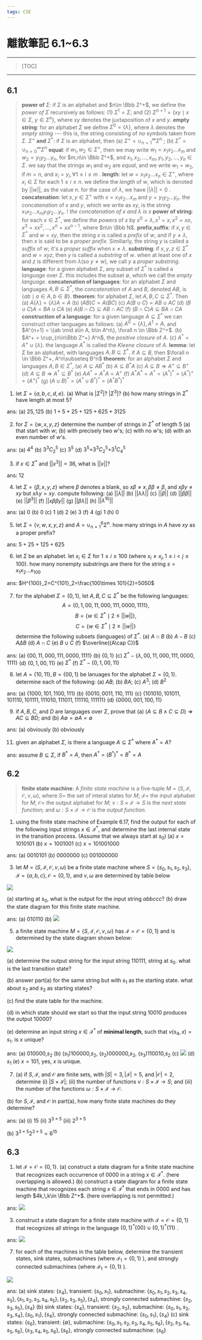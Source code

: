 ```yaml
---
tags: CSE
---
```

# 離散筆記 6.1~6.3
----
> [TOC]
----

## 6.1
> __power of__ $\Sigma$: if $\Sigma$ is an alphabet and $n\in \Bbb Z^+$, we define the _power of_ $\Sigma$ recursively as follows:
> (1) $\Sigma^1=\Sigma$; and
> (2) $\Sigma^{n+1}=\{xy \mid x\in \Sigma,\ y\in \Sigma^n\}$, where $xy$ denotes the juxtaposition of $x$ and $y$.
> __empty string__: for an alphabet $\Sigma$ we define $\Sigma^0=\{\lambda\}$, where $\lambda$ denotes the _empty string_ --- this is, the string consisting of _no_ symbols taken from $\Sigma$.
> $\Sigma^+$ __and__ $\Sigma^*$: if $\Sigma$ is an alphabet, then
> (a) $\Sigma^+=\cup_{n=1}^\infty \Sigma^n$ ;
> (b) $\Sigma^*=\cup_{n=0}^\infty \Sigma^n$
> __equal__: if $w_1, w_2 \in \Sigma^+$, then we may write $w_1=x_1x_2...x_m$ and $w_2=y_1y_2...y_n$, for $m,n\in \Bbb Z^+$, and $x_1, x_2, ..., x_m, y_1, y_2, ..., y_n \in \Sigma$. we say that the strings $w_1$ and $w_2$ are _equal_, and we write $w_1=w_2$, if $m=n$, and $x_i=y_i, \forall 1\leq i \leq m$ .
> __length__: let $w = x_1x_2...x_n \in \Sigma^+$, where $x_i\in \Sigma$ for each $1\leq i\leq n$. we define the _length_ of $w$, which is denoted by $||w||$, as the value $n$. for the case of $\lambda$, we have $||\lambda|| = 0$ .
> __concatenation__: let $x,y\in \Sigma^+$ with $x=x_1x_2...x_m$ and $y=y_1y_2...y_n$. the _concatenation_ of $x$ and $y$, which we write as $xy$, is the string $x_1x_2...x_my_1y_2...y_n$.
> ! *the concatenation of $x$ and $\lambda$ is $x$*
> __power of string__: for each $x\in \Sigma^*$, we define the _powers_ of $x$ by $x^0=\lambda, x^1=x, x^2=xx, x^3=xx^2,...,x^n=xx^{n-1}$, where $n\in \Bbb N$.
> __prefix,suffix__: if $x,y\in \Sigma^*$ and $w=xy$, then the string $x$ is called a _prefix_ of $w$, and if $y\neq \lambda$, then $x$ is said to be a _proper prefix_. Similiarly, the string $y$ is called a _suffix_ of $w$; it's a _proper suffix_ when $x\neq \lambda$.
> __substring__: if $x,y,z \in \Sigma^*$ and $w=xyz$, then $y$ is called a _substring_ of $w$. when at least one of $x$ and $z$ is different from $\lambda$(so $y\neq w$), we call $y$ a _proper substring_.
> __language__: for a given alphabet $\Sigma$, any subset of $\Sigma^*$ is called a _language_ over $\Sigma$. this includes the subset $\emptyset$, which we call the _empty language_.
> __concatenation of languages__: for an alphabet $\Sigma$ and languages $A, B \subseteq \Sigma^*$, the _concatenation_ of $A$ and $B$, denoted $AB$, is $\{ab \mid a\in A, b\in B\}$.
> __theorem__: for alphabet $\Sigma$, let $A, B, C \subseteq \Sigma^*$. Then
> (a) $A\{\lambda\} = \{\lambda\}A = A$
> (b) $(AB)C = A(BC)$
> \(c\) $A(B\cup C) = AB \cup AC$
> (d) $(B\cup C)A = BA \cup CA$
> (e) $A(B\cap C) \subseteq AB\cap AC$
> (f) $(B \cap C)A \subseteq BA \cap CA$
> __construction of a language__: for a given language $A\subseteq \Sigma^*$ we can construct other languages as follows:
> (a) $A^0=\{\lambda\},\, A^1=A,$ and $A^{n+1} = \{ab \mid a\in A, b\in A^n\}, \forall n \in \Bbb Z^+$.
> (b) $A^+ = \cup_{n\in\Bbb Z^+} A^n$, the _positive closure_ of $A$.
> \(c\) $A^*=A^+\cup \{\lambda\}$. the language $A^*$ is called the _Kleene closure_ of $A$.
> __lemma__: let $\Sigma$ be an alphabet, with languages $A,B \subseteq \Sigma^*$. if $A\subseteq B$, then $\forall n \in \Bbb Z^+, A^n\subseteq B^n$
> __theorem__: for an alphabet $\Sigma$ and languages $A, B \in \Sigma^*$,
> (a) $A\subseteq AB^*$
> (b) $A \subseteq B^* A$
> \(c\) $A\subseteq B \Rightarrow A^+ \subseteq B^+$
> (d) $A\subseteq B \Rightarrow A^*\subseteq B^*$
> (e) $AA^*=A^*A = A^+$
> (f) $A^*A^* = A^* = (A^*)^* = (A^*)^+ = (A^+)^*$
> (g) $(A\cup B)^* = (A^*\cup B^*)^* = (A^*B^*)^*$

1. let $\Sigma = \{a,b,c,d,e\}$. (a) What is $|\Sigma^2|$? $|\Sigma^3|$? (b) how many strings in $\Sigma^*$ have length at most 5?

ans: (a) $25, 125$ (b) $1+5+25+125+625+3125$

2. for $\Sigma = \{w,x,y,z\}$ determine the number of strings in $\Sigma^*$ of length $5$
(a) that start with $w$;
(b) with precisely two $w$'s;
\(c\) with no $w$'s;
(d) with an even number of $w$'s.

ans: (a) $4^4$ (b) $3^3C^5_2$ \(c\) $3^5$ (d) $3^5$+$3^3C^5_2$+$3^1C^5_4$

3. if $x\in \Sigma^*$ and $||x^3||=36$, what is $||x||$?

ans: $12$

4. let $\Sigma = \{\beta,x,y,z\}$ where $\beta$ denotes a blank, so $x\beta \neq x,\, \beta\beta \neq \beta,$ and $x\beta y\neq xy$ but $x\lambda y=xy$. compute following:
(a) $||\lambda||$
(b) $||\lambda \lambda||$
\(c\) $||\beta||$
(d) $||\beta\beta||$
(e) $||\beta^3||$
(f) $||x\beta\beta y||$
(g) $||\beta\lambda||$
(h) $||\lambda^{10}||$

ans: (a) $0$ (b) $0$ \(c\) $1$ (d) $2$ (e) $3$ (f) $4$ (g) $1$ (h) $0$

5. let $\Sigma = \{v,w,x,y,z\}$ and $A = \cup_{n=1}^6 \Sigma^n$. how many strings in $A$ have $xy$ as a proper prefix?

ans: $5+25+125+625$

6. let $\Sigma$ be an alphabet. let $x_i\in \Sigma$ for $1\leq i \leq 100$ (where $x_i\neq x_j,\,1\leq i< j\leq 100$). how many nonempty substrings are there for the string $s=x_1x_2...x_{100}$

ans: $H^{100}_2=C^{101}_2=\frac{100\times 101}{2}=5050$

7. for the alphabet $\Sigma=\{0,1\}$, let $A,B,C \subseteq \Sigma^*$ be the following languages:
$$A=\{0,1,00,11,000,111,0000,1111\},$$ $$B=\{w\in\Sigma^* \mid 2 \leq ||w||\},$$$$C=\{w\in\Sigma^* \mid 2 \geq ||w||\}$$determine the following subsets (languages) of $\Sigma^*$.
(a) $A\cap B$
(b) $A-B$
\(c\) $A\Delta B$
(d) $A\cap C$
(e) $B\cup C$
(f) $\overline{(A\cap C)}$

ans:
(a) $\{00,11,000,111,0000,1111\}$
(b) $\{0,1\}$
\(c\) $\Sigma^*-\{\lambda, 00,11,000,111,0000,1111\}$
(d) $\{0,1,00,11\}$
(e) $\Sigma^*$
(f) $\Sigma^*-\{0,1,00,11\}$

8. let $A=\{10,11\},\, B=\{00,1\}$ be lanuages for the alphabet $\Sigma=\{0,1\}$. determine each of the following:
(a) $AB$;
(b) $BA$;
\(c\) $A^3$;
(d) $B^2$

ans:
(a) $\{1000,101,1100,111\}$
(b) $\{0010,0011,110,111\}$
\(c\) $\{101010, 101011, 101110, 101111,111010,111011,111110,111111\}$
(d) $\{0000,001,100,11\}$

9. if $A,B,C,$ and $D$ are languages over $\Sigma$, prove that
(a) $(A\subseteq B\land C\subseteq D)\Rightarrow AC\subseteq BD;$ and (b) $A\emptyset=\emptyset A=\emptyset$

ans:
(a) obviously
(b) obviously

11. given an alphabet $\Sigma$, is there a language $A\subseteq \Sigma^*$ where $A^*=A$?

ans: assume $B\subseteq \Sigma$, if $B^*=A$, then $A^*=(B^*)^*=B^*=A$


## 6.2
> __finite state machine__: A _finite state machine_ is a five-tuple $M=(S,\mathscr I,\mathscr O, v, \omega)$, where $S=$ the set of interal states for $M$; $\mathscr I=$ the input alphabet for $M$; $\mathscr O=$ the output alphabet for $M$; $v:S\times \mathscr I \to S$ is the _next state function_; and $\omega:S\times \mathscr I\to \mathscr O$ is the _output function_.

1. using the finite state machine of Example 6.17, find the output for each of the following input strings $x\in \mathscr I^*$, and determine the last internal state in the transition process. (Assume that we always start at $s_0$)
(a) $x=1010101$ (b) $x=1001001$ \(c\) $x=101001000$

ans: (a) $0010101$ (b) $0000000$ \(c\) $001000000$

3. let $M = (S, \mathscr I, \mathscr O, v, \omega)$ be a finite state machine where $S=\{s_0, s_1, s_2, s_3\}, \mathscr I=\{a,b,c\},\mathscr O=\{0,1\}$, and $v, \omega$ are determined by table below

![](https://i.imgur.com/zIz5d7F.png)

(a) starting at $s_0$, what is the output for the input string $abbccc$?
(b) draw the state diagram for this finite state machine.

ans:
(a) $010110$
(b) ![](https://i.imgur.com/9Lt1M63.jpg)

5. a finite state machine $M=\{S, \mathscr I, \mathscr O, v, \omega\}$ has $\mathscr I=\mathscr O=\{0,1\}$ and is determined by the state diagram shown below:

![](https://i.imgur.com/FtVyeoZ.png)

(a) determine the output string for the input string $110111$, string at $s_0$. what is the last transition state?

(b) answer part(a) for the same string but with $s_1$ as the starting state. what about $s_2$ and $s_3$ as starting states?

\(c\) find the state table for the machine.

(d) in which state should we start so that the input string $10010$ produces the output $10000$?

(e) determine an input string $x\in \mathscr I^*$ of __minimal length__, such that $v(s_4,x)=s_1$. is $x$ unique?

ans:
(a) $010000$,$s_2$
(b)
($s_1$)$100000$,$s_2$, 
($s_2$)$000000$,$s_2$,
($s_3$)$110010$,$s_2$
\(c\) ![](https://i.imgur.com/lIjbqpW.jpg)
(d) $s_1$
(e) $x=101$, yes, $x$ is unique.

7. (a) if $S,\mathscr I,$ and $\mathscr O$ are finite sets, with $|S|=3,|\mathscr I|=5$, and $|\mathscr O|=2$, determine (i) $|S\times \mathscr I|$; (ii) the number of functions $v:S\times \mathscr I\to S$; and (iii) the number of the functions $\omega:S\times \mathscr I\to \mathscr O$.

(b) for $S, \mathscr I$, and $\mathscr O$ in part(a), how many finite state machines do they determine?

ans:
(a) (i) $15$ (ii) $3^{3\times 5}$ (iii) $2^{3\times 5}$

(b) $3^{3\times 5}2^{3\times 5}=6^{15}$

## 6.3

1. let $\mathscr I=\mathscr O = \{0,1\}$. (a) construct a state diagram for a finite state machine that recognizes each occurrence of $0000$ in a string $x\in \mathscr I^*$. (here overlapping is allowed.) (b) construct a state diagram for a finite state machine that recognizes each string $x\in \mathscr I^*$ that ends in $0000$ and has length $4k,\,k\in \Bbb Z^+$. (here overlapping is not permitted.)

ans:
![](https://i.imgur.com/O7dERlj.jpg)

3. construct a state diagram for a finite state machine with $\mathscr I=\mathscr O=\{0,1\}$ that recognizes all strings in the language $\{0,1\}^*\{00\}\cup\{0,1\}^*\{11\}$ .

ans:
![](https://i.imgur.com/ZrLUnRS.jpg)

7. for each of the machines in the table below, determine the transient states, sink states, submachines (where $\mathscr I_1=\{0,1\}$ ), and strongly connected submachines (where $\mathscr I_1=\{0,1\}$ ).

![](https://i.imgur.com/sZRYmzu.png)

ans:
(a) sink states: $\{s_4\}$, transient: $\{s_0, s_1\}$, submachine: $\{s_0,s_1,s_2,s_3,s_4,s_5\},\{s_1,s_2,s_3,s_4,s_5\},\{s_2,s_3,s_5\},\{s_4\}$, strongly connected submachine: $\{s_2,s_3,s_5\},\{s_4\}$
(b) sink states: $\{s_4\}$, transient: $\{s_2,s_3\}$, submachine: $\{s_0,s_1,s_2,s_3,s_4\},\{s_0,s_1\},\{s_4\}$, strongly connected submachine: $\{s_0,s_1\},\{s_4\}$
\(c\) sink states: $\{s_6\}$, transient: $\{\emptyset\}$, submachine: $\{s_0,s_1,s_2,s_3,s_4,s_5,s_6\},\{s_2,s_3,s_4,s_5,s_6\},\{s_3,s_4,s_5,s_6\},\{s_6\}$, strongly connected submachine: $\{s_6\}$
